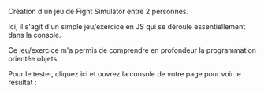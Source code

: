 Création d'un jeu de Fight Simulator entre 2 personnes.

Ici, il s'agit d'un simple jeu/exercice en JS qui se déroule essentiellement dans la console.

Ce jeu/exercice m'a permis de comprendre en profondeur la programmation orientée objets.

Pour le tester, cliquez ici et ouvrez la console de votre page pour voir le résultat : 
